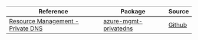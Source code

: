 | Reference | Package | Source |
|---|---|---|
|[Resource Management - Private DNS](mgmt-privatedns-readme.md)|[azure-mgmt-privatedns](https://pypi.org/project/azure-mgmt-privatedns)|[Github](https://github.com/Azure/azure-sdk-for-python)|
